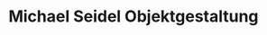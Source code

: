 ---
title: "Michael Seidel Objektgestaltung"
url: /wentorf-bei-hamburg/michael-seidel-objektgestaltung/
shop: Basteln
---